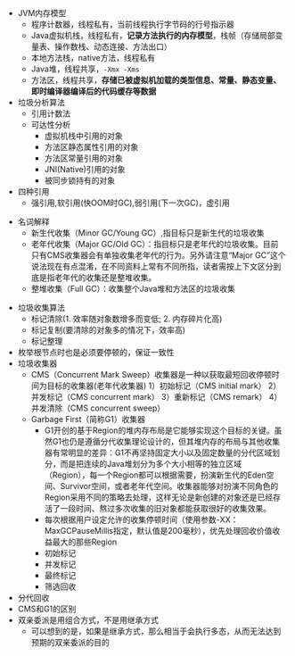 - JVM内存模型
    * 程序计数器，线程私有，当前线程执行字节码的行号指示器
    * Java虚拟机栈，线程私有，**记录方法执行的内存模型**，栈帧（存储局部变量表、操作数栈、动态连接、方法出口）
    * 本地方法栈，native方法，线程私有
    * Java堆，线程共享，`-Xmx -Xms`
    * 方法区，线程共享，**存储已被虚拟机加载的类型信息、常量、静态变量、即时编译器编译后的代码缓存等数据**
- 垃圾分析算法
    * 引用计数法
    * 可达性分析
        * 虚拟机栈中引用的对象
        * 方法区静态属性引用的对象
        * 方法区常量引用的对象
        * JNI(Native)引用的对象
        * 被同步锁持有的对象
- 四种引用
    * 强引用,软引用(快OOM时GC),弱引用(下一次GC)，虚引用
* 名词解释
    * 新生代收集（Minor GC/Young GC）,指目标只是新生代的垃圾收集
    * 老年代收集（Major GC/Old GC）：指目标只是老年代的垃圾收集。目前只有CMS收集器会有单独收集老年代的行为。另外请注意“Major GC”这个说法现在有点混淆，在不同资料上常有不同所指，读者需按上下文区分到底是指老年代的收集还是整堆收集。
    * 整堆收集（Full GC）：收集整个Java堆和方法区的垃圾收集
- 垃圾收集算法
    * 标记清除(1. 效率随对象数增多而变低; 2. 内存碎片化高)
    * 标记复制(要清除的对象多的情况下，效率高)
    * 标记整理
- 枚举根节点时也是必须要停顿的，保证一致性
- 垃圾收集器
    * CMS（Concurrent Mark Sweep）收集器是一种以获取最短回收停顿时间为目标的收集器(老年代收集器)
        1）初始标记（CMS initial mark）
        2）并发标记（CMS concurrent mark）
        3）重新标记（CMS remark）
        4）并发清除（CMS concurrent sweep）
    * Garbage First（简称G1）收集器
        - G1开创的基于Region的堆内存布局是它能够实现这个目标的关键。虽然G1也仍是遵循分代收集理论设计的，但其堆内存的布局与其他收集器有常明显的差异：G1不再坚持固定大小以及固定数量的分代区域划分，而是把连续的Java堆划分为多个大小相等的独立区域（Region），每一个Region都可以根据需要，扮演新生代的Eden空间、Survivor空间，或者老年代空间。收集器能够对扮演不同角色的Region采用不同的策略去处理，这样无论是新创建的对象还是已经存活了一段时间、熬过多次收集的旧对象都能获取很好的收集效果。
        - 每次根据用户设定允许的收集停顿时间（使用参数-XX：MaxGCPauseMillis指定，默认值是200毫秒），优先处理回收价值收益最大的那些Region
        * 初始标记
        * 并发标记
        * 最终标记
        * 筛选回收
- 分代回收
- CMS和G1的区别
- 双亲委派是用组合方式，不是用继承方式
    * 可以想到的是，如果是继承方式，那么相当于会执行多态，从而无法达到预期的双亲委派的目的